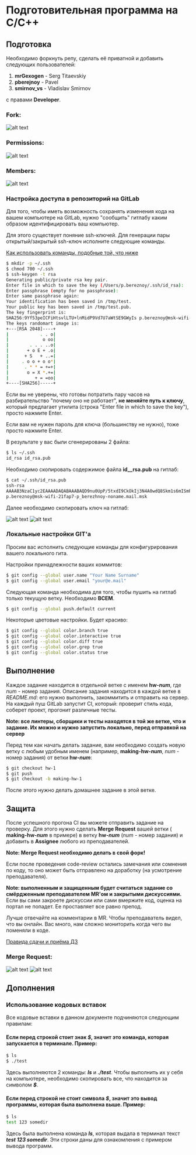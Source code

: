 # Подготовительная программа на С/С++
## Подготовка
Необходимо форкнуть репу, сделать её приватной и добавить следующих пользователей:
1. **mrGexogen** - Serg Titaevskiy
2. **pberejnoy** - Pavel
3. **smirnov_vs** - Vladislav Smirnov

с правами **Developer**.

[ssh_keys_1]: images/ssh_keys_1.png "SSH keys 1"
[ssh_keys_2]: images/ssh_keys_2.png "SSH keys 2"
[fork]: images/fork.png "Fork"
[permissions]: images/permissions.png "Permissions"
[members]: images/members.png "Members"
[merge_request_1]: images/merge_request_1.png "Merge Request 1"
[merge_request_2]: images/merge_request_2.png "Merge Request 2"

### Fork:
![alt text][fork]
### Permissions:
![alt text][permissions]
### Members:
![alt text][members]

### Настройка доступа в репозиторий на GitLab

Для того, чтобы иметь возможность сохранять изменения кода на вашем компьютере на GitLab, нужно
"сообщить" гитлабу каким образом идентифицировать ваш компьютер.

Для этого существует поняние ssh-ключей. Для генерации пары открытый/закрытый ssh-ключ исполните следующие команды.

[Как использовать команды, подобные той, что ниже](#Использование-кодовых-вставок)
```bash
$ mkdir -p ~/.ssh
$ chmod 700 ~/.ssh
$ ssh-keygen -t rsa
Generating public/private rsa key pair.
Enter file in which to save the key (/Users/p.bereznoy/.ssh/id_rsa):
Enter passphrase (empty for no passphrase):
Enter same passphrase again:
Your identification has been saved in /tmp/test.
Your public key has been saved in /tmp/test.pub.
The key fingerprint is:
SHA256:9Yf53peICFiHtsvlLTU+lnMidP9Vd7U7aWtSE9GWyIs p.bereznoy@msk-wifi-21fap7-p_berezhnoy-noname.mail.msk
The keys randomart image is:
+---[RSA 2048]----+
|            . . o|
|             o oo|
|        . . . ..o|
|       + o E + .o|
|      + S   + ..=|
|     . o o + o o*|
|      . * * = +=+|
|       o = X *.+=|
|          + = =oo|
+----[SHA256]-----+
```

Если вы не уверены, что готовы потратить пару часов на разбирательство "почему оно не работает", **не меняйте
путь к ключу**, который предлагает утилита (строка "Enter file in which to save the key"), просто нажмите Enter.

Если вам не нужен пароль для ключа (большинству не нужно), тоже просто нажмите Enter.

В результате у вас были сгенерированы 2 файла:
```bash
$ ls ~/.ssh
id_rsa id_rsa.pub
```

Необходимо скопировать содержимое файла **id__rsa.pub** на гитлаб:
```bash
$ cat ~/.ssh/id_rsa.pub
ssh-rsa
AAAAB3NzaC1yc2EAAAADAQABAAABAQD9nu0UpP/5txdI9CkOkIj3N4A0wdQ8Skm1s6mISmPmq6efOLJH5JEJ3oEOWvFBZOGMzR0QfJ9UOWy02/+YEXAJ9hMKoenaKHovTXhL6i9T99bD9TDouWh9kR4XbDht2pcmEzRkvgKh+xSwqDt7IwShdQtBr93j9H/z5pL38mKOz98TLGEBXDJMOH0QGHk/FPRiVGQl6HxNOa7wGzYR1fMgWMK5qX6S/81dRMOWjgm3QvpUiNwk3POhkLcO5YOV+H3zxb65KzDXixScQBRBWGUqKzc2qoyoG84m7LirGHc5moH+q5Ieo+nC5l0NOd3sKqq5XL5L2ZmNoErM2WVQZKnz
p.bereznoy@msk-wifi-21fap7-p_berezhnoy-noname.mail.msk
```

Далее необходимо скопировать ключ на гитлаб:

![alt text][ssh_keys_1]
![alt text][ssh_keys_2]

### Локальные настройки GIT'а

Просим вас исполнить следующие команды для конфигурирования вашего локального гита.

Настройки принадлежности ваших коммитов:
```bash
$ git config --global user.name "Your Name Surname"
$ git config --global user.email "your@e.mail"
```

Следующая команда необходима для того, чтобы пушить на гитлаб только текущую ветку.
Необходимо **ВСЕМ**.
```bash
$ git config --global push.default current
```

Некоторые цветовые настройки. Будет красиво:
```bash
$ git config --global color.branch true
$ git config --global color.interactive true
$ git config --global color.diff true
$ git config --global color.grep true
$ git config --global color.status true
```

## Выполнение
Каждое задание находится в отдельной ветке с именем **hw-_num_**, где _num_ - номер задания.
Описание задания находится в каждой ветке в *README.md*: его нужно выполнить, закоммитить и отправить на сервер.
На каждый пуш GitLab запустит CI, который: проверит стиль кода, соберет проект, прогонит различные тесты.

**Note: все линтеры, сборщики и тесты находятся в той же ветке, что и задание. Их можно и нужно запустить локально,
 перед отправкой на сервер**

Перед тем как начать делать задание, вам необходимо создать новую ветку с любым удобным именем
(например, **making-hw-_num_**, _num_ - номер задания) от ветки **hw-_num_**:
```bash
$ git checkout hw-1
$ git push
$ git checkout -b making-hw-1
```

После этого нужно делать домашнее задание в этой ветке.

## Защита
После успешного прогона CI вы можете отправить задание на проверку.
Для этого нужно сделать **Merge Request** вашей ветки ( **making-hw-_num_** в примере)
в ветку **hw-_num_** (_num_ - номер задания) и добавить в **Assignee** любого из преподавателей.

**Note: Merge Request необходимо делать в свой форк!**

Если после проведения code-review остались замечания или сомнения по коду, то оно может быть отправлено на доработку
 (на усмотрение преподавателя).

**Note: выполненным и защищенным будет считаться задание со смёрдженным преподавателем MR'ом и закрытыми дискуссиями.**
Если вы сами закроете дискуссии или сами вмержите код, оценка на портал не попадет. Ее проставляет все равно препод.

Лучше отвечайте на комментарии в MR. Чтобы преподаватель видел, что вы онлайн. Вас много, нам сложно мониторить когда чего вы
поменяли в коде.

[Правида сдачи и приёма ДЗ](https://gitlab.com/snippets/1703592)

### Merge Request:
![alt text][merge_request_1]
![alt text][merge_request_2]

## Дополнения

### Использование кодовых вставок
Все кодовые вставки в данном документе подчиняются следующим правилам:
#### Если перед строкой стоит знак **_$_**, значит это команда, которая запускается в терминале. Пример:
```bash
$ ls
$ ./test
```
Здесь выполняются 2 команды: **_ls_** и **_./test_**.
Чтобы выполнить их у себя на компьютере, необходимо скопировать все, что находится за символом **_$_**.
#### Если перед строкой не стоит символа **_$_**, значит это вывод программы, которая была выполнена выше. Пример:
```bash
$ ls
test 123 somedir
```
Здесь была выполнена команда **_ls_**, которая выдала в терминал текст **_test 123 somedir_**. Эти строки даны для
ознакомления с примером вывода программ.

